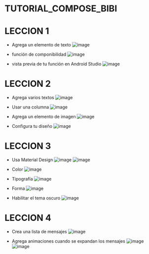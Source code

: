 # TUTORIAL_COMPOSE_BIBI
# LECCION 1 

- Agrega un elemento de texto
![image](https://github.com/bibi2407/TUTORIAL_COMPOSE_BIBI/assets/128636279/1682a5c0-2816-4dea-b874-65100603eaaa)

- función de componibilidad
![image](https://github.com/bibi2407/TUTORIAL_COMPOSE_BIBI/assets/128636279/e88851b6-e1fa-47cb-9933-304d84ebf9f6)

- vista previa de tu función en Android Studio
![image](https://github.com/bibi2407/TUTORIAL_COMPOSE_BIBI/assets/128636279/4d6178f0-68a4-4dcf-b126-8ff36d336478)


# LECCION 2 

- Agrega varios textos
![image](https://github.com/bibi2407/TUTORIAL_COMPOSE_BIBI/assets/128636279/28067884-436e-4ea2-b973-eab1639168f9)

- Usar una columna
![image](https://github.com/bibi2407/TUTORIAL_COMPOSE_BIBI/assets/128636279/b734d601-92ac-46c2-904d-8f1ad95857f4)

- Agrega un elemento de imagen
![image](https://github.com/bibi2407/TUTORIAL_COMPOSE_BIBI/assets/128636279/d815b701-e343-46e0-bbb0-95f5334ce858)

- Configura tu diseño
![image](https://github.com/bibi2407/TUTORIAL_COMPOSE_BIBI/assets/128636279/b6e45ca4-9824-416c-9c62-783103415fec)

# LECCION 3 
- Usa Material Design
![image](https://github.com/bibi2407/TUTORIAL_COMPOSE_BIBI/assets/128636279/be595f14-c5c5-4c57-b484-c61867c81134)
![image](https://github.com/bibi2407/TUTORIAL_COMPOSE_BIBI/assets/128636279/aa1ec02d-001c-45ed-a3e6-45f0a142c15a)

- Color
![image](https://github.com/bibi2407/TUTORIAL_COMPOSE_BIBI/assets/128636279/30adaf97-f718-4ce0-8fb2-10c688c9349c)

- Tipografía
![image](https://github.com/bibi2407/TUTORIAL_COMPOSE_BIBI/assets/128636279/730bde1d-632f-48c6-b01f-1db1fa341af5)

- Forma
![image](https://github.com/bibi2407/TUTORIAL_COMPOSE_BIBI/assets/128636279/82e5691a-abc9-4635-9b56-6631cb6efa70)

- Habilitar el tema oscuro
![image](https://github.com/bibi2407/TUTORIAL_COMPOSE_BIBI/assets/128636279/6f686a72-0dbb-4086-be3c-3c90844eaa61)

# LECCION 4
- Crea una lista de mensajes
  ![image](https://github.com/bibi2407/TUTORIAL_COMPOSE_BIBI/assets/128636279/875511fb-37c3-4117-b0fc-efabad0eefa6)


- Agrega animaciones cuando se expandan los mensajes
  ![image](https://github.com/bibi2407/TUTORIAL_COMPOSE_BIBI/assets/128636279/9eb0cd95-7f12-44e2-a710-c849ed286a43)
![image](https://github.com/bibi2407/TUTORIAL_COMPOSE_BIBI/assets/128636279/eec22cda-f59d-432c-8097-ec19b49e6e07)








